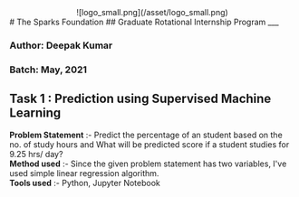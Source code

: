 <div align="center">![logo_small.png](/asset/logo_small.png)</div>
# The Sparks Foundation 
## Graduate Rotational Internship Program
___

### **Author:** Deepak Kumar
### **Batch:** May, 2021


## Task 1 : Prediction using Supervised Machine Learning 
**Problem Statement** :- Predict the percentage of an student based on the no. of study hours and What will be predicted score if a student studies for 9.25 hrs/ day?   
**Method used** :- Since the given problem statement has two variables, I've used simple linear regression algorithm.  
**Tools used** :- Python, Jupyter Notebook  
